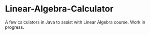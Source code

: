 # Linear-Algebra-Calculator
A few calculators in Java to assist with Linear Algebra course. Work in progress.
